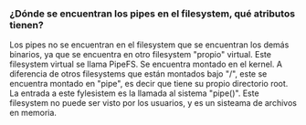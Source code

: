 ### ¿Dónde se encuentran los pipes en el filesystem, qué atributos tienen?
Los pipes no se encuentran en el filesystem que se encuentran los demás binarios, ya que se encuentra en otro filesystem "propio" virtual. Este filesystem virtual se llama PipeFS. Se encuentra montado en el kernel. A diferencia de otros filesystems que están montados bajo "/", este se encuentra montado en "pipe", es decir que tiene su propio directorio root. La entrada a este fylesistem es la llamada al sistema "pipe()". Este filesystem no puede ser visto por los usuarios, y es un sisteama de archivos en memoria.
